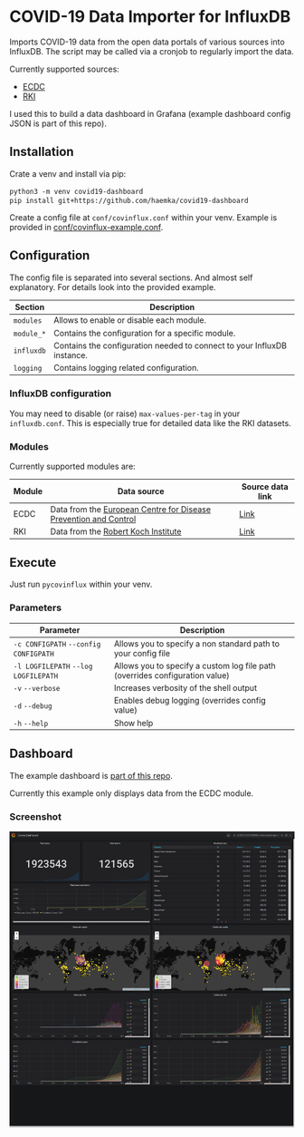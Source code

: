 # COVID-19 Data Importer for InfluxDB

Imports COVID-19 data from the open data portals of various sources into
InfluxDB. The script may be called via a cronjob to regularly import the data.

Currently supported sources:
 - [ECDC](https://www.ecdc.europa.eu/en/publications-data/download-todays-data-geographic-distribution-covid-19-cases-worldwide)
 - [RKI](https://hub.arcgis.com/datasets/dd4580c810204019a7b8eb3e0b329dd6_0)

I used this to build a data dashboard in Grafana (example dashboard config JSON
is part of this repo).

## Installation

Crate a venv and install via pip:

```
python3 -m venv covid19-dashboard
pip install git+https://github.com/haemka/covid19-dashboard
```

Create a config file at `conf/covinflux.conf` within your venv. Example is
provided in [conf/covinflux-example.conf](conf/covinflux-example.conf). 

## Configuration

The config file is separated into several sections. And almost self explanatory.
For details look into the provided example.

| Section    | Description |
|---|---|
| `modules`  | Allows to enable or disable each module. |
| `module_*` | Contains the configuration for a specific module. |
| `influxdb` | Contains the configuration needed to connect to your InfluxDB instance. |
| `logging`  | Contains logging related configuration. |

### InfluxDB configuration

You may need to disable (or raise) `max-values-per-tag` in your `influxdb.conf`.
This is especially true for detailed data like the RKI datasets.

### Modules

Currently supported modules are:

| Module | Data source | Source data link | 
|---|---|---|
| ECDC | Data from the [European Centre for Disease Prevention and Control](https://www.ecdc.europa.eu/en) |  [Link](https://www.ecdc.europa.eu/en/publications-data/download-todays-data-geographic-distribution-covid-19-cases-worldwide) |
| RKI | Data from the [Robert Koch Institute](https://www.rki.de/EN/Home/homepage_node.html) | [Link](https://hub.arcgis.com/datasets/dd4580c810204019a7b8eb3e0b329dd6_0) |

## Execute

Just run `pycovinflux` within your venv.

### Parameters

| Parameter | Description |
|---|---|
| `-c CONFIGPATH` `--config CONFIGPATH` | Allows you to specify a non standard path to your config file |
| `-l LOGFILEPATH` `--log LOGFILEPATH` | Allows you to specify a custom log file path (overrides configuration value) |
| `-v` `--verbose` | Increases verbosity of the shell output |
| `-d` `--debug` | Enables debug logging (overrides config value) |
| `-h` `--help` | Show help |

## Dashboard

The example dashboard is [part of this repo](dashboard/grafana-dashboard.json).

Currently this example only displays data from the ECDC module.

### Screenshot

![Example Screenshot](https://raw.githubusercontent.com/haemka/covid19-dashboard/master/screenshot.png)
